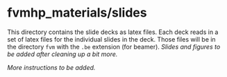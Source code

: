 # fvmhp_materials/slides

This directory contains the slide decks as latex files.  Each deck reads in a set of latex files for the individual slides in the deck.  Those files will be in the directory `fvm` with the `.be` extension (for beamer). *Slides and figures to be added after cleaning up a bit more.*

*More instructions to be added.*
